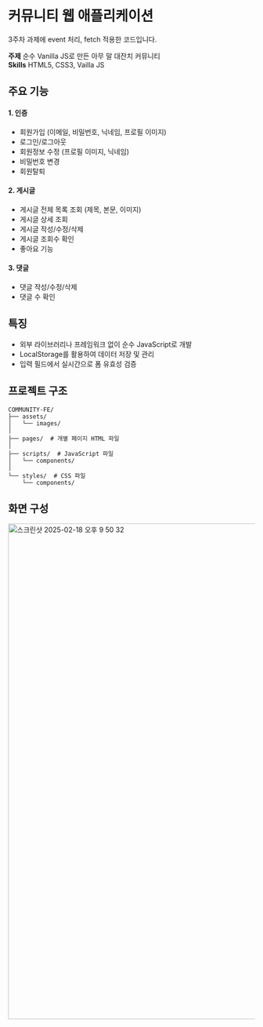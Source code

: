 # 커뮤니티 웹 애플리케이션

3주차 과제에 event 처리, fetch 적용한 코드입니다.

**주제** 순수 Vanilla JS로 만든 아무 말 대잔치 커뮤니티<br>
**Skills** HTML5, CSS3, Vailla JS

## 주요 기능
#### 1. 인증
  - 회원가입 (이메일, 비밀번호, 닉네임, 프로필 이미지)
  - 로그인/로그아웃
  - 회원정보 수정 (프로필 이미지, 닉네임)
  - 비밀번호 변경
  - 회원탈퇴

#### 2. 게시글
  - 게시글 전체 목록 조회 (제목, 본문, 이미지)
  - 게시글 상세 조회
  - 게시글 작성/수정/삭제
  - 게시글 조회수 확인
  - 좋아요 기능

#### 3. 댓글
  - 댓글 작성/수정/삭제
  - 댓글 수 확인

## 특징
- 외부 라이브러리나 프레임워크 없이 순수 JavaScript로 개발
- LocalStorage를 활용하여 데이터 저장 및 관리
- 입력 필드에서 실시간으로 폼 유효성 검증

## 프로젝트 구조
```
COMMUNITY-FE/
├── assets/
│   └── images/
│
├── pages/  # 개별 페이지 HTML 파일
│
├── scripts/  # JavaScript 파일
│   └── components/
│
└── styles/  # CSS 파일
    └── components/
```

## 화면 구성
<img width="1011" alt="스크린샷 2025-02-18 오후 9 50 32" src="https://github.com/user-attachments/assets/b8ac8623-562f-49d0-a52b-3d4cbe22b473" />
